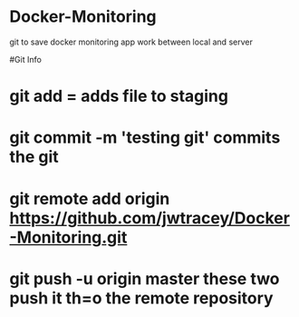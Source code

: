 # Docker-Monitoring
git to save docker monitoring app work between local and server

#Git Info
# git add <file> = adds file to staging
# git commit -m 'testing git' commits the git
# git remote add origin https://github.com/jwtracey/Docker-Monitoring.git
# git push -u origin master these two push it th=o the remote repository

